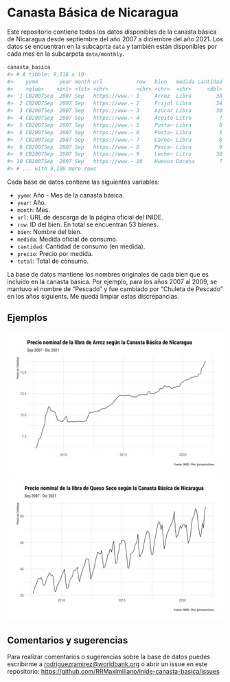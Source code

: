 
<!-- README.md is generated from README.Rmd. Please edit that file -->

# Canasta Básica de Nicaragua

<!-- badges: start -->
<!-- badges: end -->

Este repositorio contiene todos los datos disponibles de la canasta
básica de Nicaragua desde septiembre del año 2007 a diciembre del año
2021. Los datos se encuentran en la subcaprta `data` y también están
disponibles por cada mes en la subcarpeta `data/monthly`.

``` r
canasta_basica
#> # A tibble: 9,116 x 10
#>    yymm       year month url           row   bien   medida cantidad precio total
#>    <glue>    <int> <fct> <chr>         <chr> <chr>  <chr>     <dbl>  <dbl> <dbl>
#>  1 CB2007Sep  2007 Sep   https://www.~ 1     Arroz  Libra        38    6.1  231.
#>  2 CB2007Sep  2007 Sep   https://www.~ 2     Frijol Libra        34   10.5  355.
#>  3 CB2007Sep  2007 Sep   https://www.~ 3     Azúcar Libra        30    4.8  145.
#>  4 CB2007Sep  2007 Sep   https://www.~ 4     Aceite Litro         7   24.1  169.
#>  5 CB2007Sep  2007 Sep   https://www.~ 5     Posta~ Libra         8   32.9  263.
#>  6 CB2007Sep  2007 Sep   https://www.~ 6     Posta~ Libra         5   30    150.
#>  7 CB2007Sep  2007 Sep   https://www.~ 7     Carne~ Libra         8   17    136.
#>  8 CB2007Sep  2007 Sep   https://www.~ 8     Pesca~ Libra         9   35.6  320.
#>  9 CB2007Sep  2007 Sep   https://www.~ 9     Leche~ Litro        30   10.5  315 
#> 10 CB2007Sep  2007 Sep   https://www.~ 10    Huevos Docena        7   21.4  150.
#> # ... with 9,106 more rows
```

Cada base de datos contiene las siguientes variables:

-   `yymm`: Año - Mes de la canasta básica.
-   `year`: Año.
-   `month`: Mes.
-   `url`: URL de descarga de la página oficial del INIDE.
-   `row`: ID del bien. En total se encuentran 53 bienes.
-   `bien`: Nombre del bien.
-   `medida`: Medida oficial de consumo.
-   `cantidad`: Cantidad de consumo (en medida).
-   `precio`: Precio por medida.
-   `total`: Total de consumo.

La base de datos mantiene los nombres originales de cada bien que es
incluído en la canasta básica. Por ejemplo, para los años 2007 al 2009,
se mantuvo el nombre de “Pescado” y fue cambiado por “Chuleta de
Pescado” en los años siguients. Me queda limpiar estas discrepancias.

## Ejemplos

![](figures/arroz.png)<!-- -->![](figures/queso_seco.png)<!-- -->

## Comentarios y sugerencias

Para realizar comentarios o sugerencias sobre la base de datos puedes
escribirme a <rodriguezramirez@worldbank.org> o abrir un issue en este
repositorio:
<https://github.com/RRMaximiliano/inide-canasta-basica/issues>
